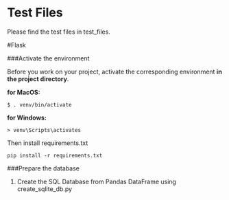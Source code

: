 # Test Files

Please find the test files in test_files.

#Flask

###Activate the environment

Before you work on your project, activate the corresponding environment **in the project directory**. 

**for MacOS:**
```shell
$ . venv/bin/activate
```
**for Windows:**
```shell
> venv\Scripts\activates
```

Then install requirements.txt

```shell
pip install -r requirements.txt
```

###Prepare the database

1. Create the SQL Database from Pandas DataFrame using create_sqlite_db.py